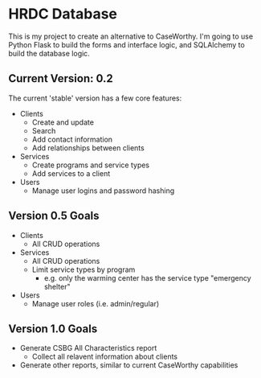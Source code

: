 # HRDC Database

This is my project to create an alternative to CaseWorthy. I'm going to use Python Flask to build the forms and interface logic, and SQLAlchemy to build the database logic.

## Current Version: 0.2

The current 'stable' version has a few core features:

- Clients
  - Create and update
  - Search
  - Add contact information
  - Add relationships between clients
- Services
  - Create programs and service types
  - Add services to a client
- Users
  - Manage user logins and password hashing


## Version 0.5 Goals

- Clients
  - All CRUD operations
- Services
  - All CRUD operations
  - Limit service types by program
    - e.g. only the warming center has the service type "emergency shelter"
- Users
  - Manage user roles (i.e. admin/regular)


## Version 1.0 Goals

- Generate CSBG All Characteristics report
  - Collect all relavent information about clients
- Generate other reports, similar to current CaseWorthy capabilities 